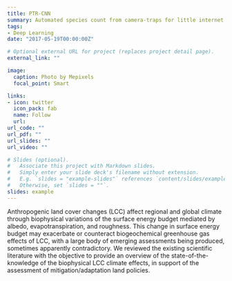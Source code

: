 ```yaml
---
title: PTR-CNN
summary: Automated species count from camera-traps for little internet access areas.
tags:
- Deep Learning
date: "2017-05-19T00:00:00Z"

# Optional external URL for project (replaces project detail page).
external_link: ""

image:
  caption: Photo by Mepixels
  focal_point: Smart

links:
- icon: twitter
  icon_pack: fab
  name: Follow
  url:
url_code: ""
url_pdf: ""
url_slides: ""
url_video: ""

# Slides (optional).
#   Associate this project with Markdown slides.
#   Simply enter your slide deck's filename without extension.
#   E.g. `slides = "example-slides"` references `content/slides/example-slides.md`.
#   Otherwise, set `slides = ""`.
slides: example
---
```


Anthropogenic land cover changes (LCC) affect regional and global climate through biophysical variations of the surface energy budget mediated by albedo, evapotranspiration, and roughness. This change in surface energy budget may exacerbate or counteract biogeochemical greenhouse gas effects of LCC, with a large body of emerging assessments being produced, sometimes apparently contradictory. We reviewed the existing scientific literature with the objective to provide an overview of the state-of-the-knowledge of the biophysical LCC climate effects, in support of the assessment of mitigation/adaptation land policies.
